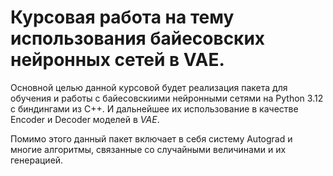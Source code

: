 # Курсовая работа на тему использования байесовских нейронных сетей в VAE.

Основной целью данной курсовой будет реализация пакета для обучения и работы с
 байесовскиими нейронными сетями на Python 3.12 с биндингами из C++. И дальнейшее
 их использование в качестве Encoder и Decoder моделей в *VAE*.

Помимо этого данный пакет включает в себя систему Autograd и многие алгоритмы, связанные со случайными величинами и
 их генерацией.

